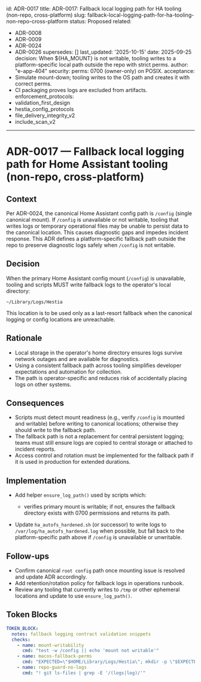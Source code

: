 id: ADR-0017
title: ADR-0017: Fallback local logging path for HA tooling (non-repo, cross-platform)
slug: fallback-local-logging-path-for-ha-tooling-non-repo-cross-platform
status: Proposed
related:
- ADR-0008
- ADR-0009
- ADR-0024
- ADR-0026
supersedes: []
last_updated: '2025-10-15'
date: 2025-09-25
decision: When ${HA_MOUNT} is not writable, tooling writes to a platform-specific local path outside the repo with strict perms.
author: "e-app-404"
security:
  perms: 0700 (owner-only) on POSIX.
acceptance:
- Simulate mount-down; tooling writes to the OS path and creates it with correct perms.
- CI packaging proves logs are excluded from artifacts.
enforcement_protocols:
- validation_first_design
- hestia_config_protocols
- file_delivery_integrity_v2
- include_scan_v2
---

# ADR-0017 — Fallback local logging path for Home Assistant tooling (non-repo, cross-platform)

## Context

Per ADR-0024, the canonical Home Assistant config path is `/config` (single canonical mount). If `/config` is unavailable or not writable, tooling that writes logs or temporary operational files may be unable to persist data to the canonical location. This causes diagnostic gaps and impedes incident response. This ADR defines a platform-specific fallback path outside the repo to preserve diagnostic logs safely when `/config` is not writable.

## Decision

When the primary Home Assistant config mount (`/config`) is unavailable, tooling and scripts MUST write fallback logs to the operator's local directory:

`~/Library/Logs/Hestia`

This location is to be used only as a last-resort fallback when the canonical logging or config locations are unreachable.

## Rationale

- Local storage in the operator's home directory ensures logs survive network outages and are available for diagnostics.
- Using a consistent fallback path across tooling simplifies developer expectations and automation for collection.
- The path is operator-specific and reduces risk of accidentally placing logs on other systems.

## Consequences

- Scripts must detect mount readiness (e.g., verify `/config` is mounted and writable) before writing to canonical locations; otherwise they should write to the fallback path.
- The fallback path is not a replacement for central persistent logging; teams must still ensure logs are copied to central storage or attached to incident reports.
- Access control and rotation must be implemented for the fallback path if it is used in production for extended durations.

## Implementation

- Add helper `ensure_log_path()` used by scripts which:
  - verifies primary mount is writable; if not, ensures the fallback directory exists with 0700 permissions and returns its path.

- Update `ha_autofs_hardened.sh` (or successor) to write logs to `/var/log/ha_autofs_hardened.log` when possible, but fall back to the platform-specific path above if `/config` is unavailable or unwritable.

## Follow-ups

- Confirm canonical `root config` path once mounting issue is resolved and update ADR accordingly.
- Add retention/rotation policy for fallback logs in operations runbook.
- Review any tooling that currently writes to `/tmp` or other ephemeral locations and update to use `ensure_log_path()`.

## Token Blocks

```yaml
TOKEN_BLOCK:
  notes: fallback logging contract validation snippets
  checks:
    - name: mount-writability
      cmd: "test -w /config || echo 'mount not writable'"
    - name: macos-fallback-perms
      cmd: "EXPECTED=\"$HOME/Library/Logs/Hestia\"; mkdir -p \"$EXPECTED\"; chmod 700 \"$EXPECTED\"; test -d \"$EXPECTED\""
    - name: repo-guard-no-logs
      cmd: "! git ls-files | grep -E '/(logs|log)/'"
```
